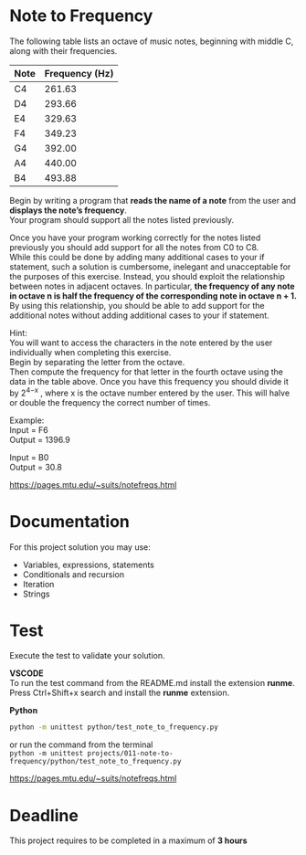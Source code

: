 # Note to Frequency

The following table lists an octave of music notes, beginning with middle C, along
with their frequencies.

| Note | Frequency (Hz) |
|------|-----------|
|   C4   |    261.63      |
|   D4   |    293.66      |
|   E4   |    329.63      |  
|   F4   |    349.23      |  
|   G4   |    392.00      |  
|   A4   |    440.00      |  
|   B4   |    493.88      |  


Begin by writing a program that **reads the name of a note** from the user and **displays the note’s frequency**.  
Your program should support all the notes listed previously.

Once you have your program working correctly for the notes listed previously 
you should add support for all the notes from C0 to C8.   
While this could be done by adding many additional cases to your if statement, such a solution is cumbersome, 
inelegant and unacceptable for the purposes of this exercise. 
Instead, you should exploit the relationship between notes in adjacent octaves. 
In particular, **the frequency of any note in octave n is half the frequency of the corresponding note in octave n + 1.** 
By using this relationship, you should be able to add support for the additional notes without 
adding additional cases to your if statement.

Hint:  
You will want to access the characters in the note entered by the user individually when completing this exercise.  
Begin by separating the letter from the octave.  
Then compute the frequency for that letter in the fourth octave using the data in the table above. 
Once you have this frequency you should divide it by 2<sup>4−x</sup> , 
where x is the octave number entered by the user. 
This will halve or double the frequency the correct number of times.

Example:  
Input = F6  
Output = 1396.9 


Input = B0  
Output = 30.8 

https://pages.mtu.edu/~suits/notefreqs.html
# Documentation

For this project solution you may use:

- Variables, expressions, statements
- Conditionals and recursion
- Iteration
- Strings


# Test
Execute the test to validate your solution.  

**VSCODE**   
To run the test command from the README.md install the extension **runme**. 
Press Ctrl+Shift+x search and install the **runme** extension. 


**Python**

```sh
python -m unittest python/test_note_to_frequency.py
```

or run the command from the terminal  
`python -m unittest projects/011-note-to-frequency/python/test_note_to_frequency.py`

https://pages.mtu.edu/~suits/notefreqs.html


# Deadline

This project requires to be completed in a maximum of **3 hours**

